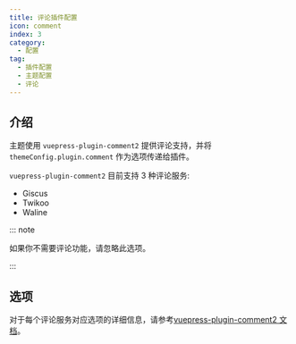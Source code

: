 ```yaml
---
title: 评论插件配置
icon: comment
index: 3
category:
  - 配置
tag:
  - 插件配置
  - 主题配置
  - 评论
---
```


## 介绍

主题使用 `vuepress-plugin-comment2` 提供评论支持，并将 `themeConfig.plugin.comment` 作为选项传递给插件。

`vuepress-plugin-comment2` 目前支持 3 种评论服务:

- Giscus
- Twikoo
- Waline

::: note

如果你不需要评论功能，请忽略此选项。

:::

## 选项

对于每个评论服务对应选项的详细信息，请参考[vuepress-plugin-comment2 文档][comment-config]。

[comment-config]: https://vuepress-theme-hope.github.io/v2/comment/zh/config/
